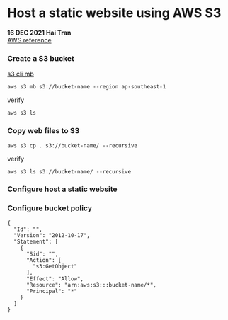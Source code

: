 # Host a static website using AWS S3 
**16 DEC 2021 Hai Tran** <br>
[AWS reference ](https://docs.aws.amazon.com/AmazonS3/latest/userguide/HostingWebsiteOnS3Setup.html#step2-create-bucket-config-as-website)

### Create a S3 bucket 
[s3 cli mb](https://docs.aws.amazon.com/cli/latest/reference/s3/mb.html)
```
aws s3 mb s3://bucket-name --region ap-southeast-1
```
verify 
```
aws s3 ls 
```

### Copy web files to S3 
```
aws s3 cp . s3://bucket-name/ --recursive
```
verify 
```
aws s3 ls s3://bucket-name/ --recursive 
```

### Configure host a static website 


### Configure bucket policy 
```
{
  "Id": "",
  "Version": "2012-10-17",
  "Statement": [
    {
      "Sid": "",
      "Action": [
        "s3:GetObject"
      ],
      "Effect": "Allow",
      "Resource": "arn:aws:s3:::bucket-name/*",
      "Principal": "*"
    }
  ]
}
```